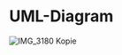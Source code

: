 # UML-Diagram 
![IMG_3180 Kopie](https://github.com/user-attachments/assets/c7b9e2e0-99fa-4918-a427-657658414514)
